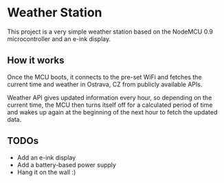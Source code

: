# Weather Station
This project is a very simple weather station based on the NodeMCU 0.9 microcontroller and an e-ink display.

## How it works
Once the MCU boots, it connects to the pre-set WiFi and fetches the current time and weather in Ostrava, CZ from publicly available APIs.

Weather API gives updated information every hour, so depending on the current time, the MCU then turns itself off for a calculated period of time and wakes up again at the beginning of the next hour to fetch the updated data.

## TODOs

- Add an e-ink display
- Add a battery-based power supply
- Hang it on the wall :)
